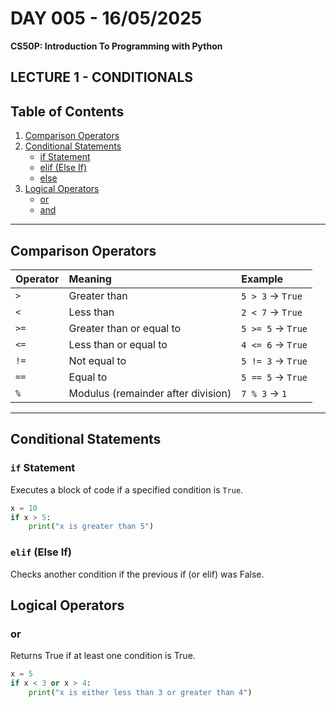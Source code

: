 # **DAY 005 - 16/05/2025**

**CS50P: Introduction To Programming with Python**

## LECTURE 1 - CONDITIONALS

## Table of Contents
1. [Comparison Operators](#comparison-operators)
2. [Conditional Statements](#conditional-statements)
   - [if Statement](#if-statement)
   - [elif (Else If)](#elif-else-if)
   - [else](#else)
3. [Logical Operators](#logical-operators)
   - [or](#or)
   - [and](#and)

---

## Comparison Operators

| Operator | Meaning                          | Example          |
|:---------|:----------------------------------|:-----------------|
| `>`       | Greater than                     | `5 > 3` → `True`  |
| `<`       | Less than                        | `2 < 7` → `True`  |
| `>=`      | Greater than or equal to          | `5 >= 5` → `True` |
| `<=`      | Less than or equal to             | `4 <= 6` → `True` |
| `!=`      | Not equal to                     | `5 != 3` → `True` |
| `==`      | Equal to                         | `5 == 5` → `True` |
| `%`       | Modulus (remainder after division) | `7 % 3` → `1`     |

---

## Conditional Statements

### `if` Statement
Executes a block of code if a specified condition is `True`.

```python
x = 10
if x > 5:
    print("x is greater than 5")
```
### `elif` (Else If)
Checks another condition if the previous if (or elif) was False.

## Logical Operators
### or
Returns True if at least one condition is True.

```python
x = 5
if x < 3 or x > 4:
    print("x is either less than 3 or greater than 4")
```
